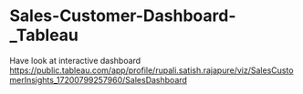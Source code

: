# Sales-Customer-Dashboard-_Tableau

Have look at interactive dashboard
https://public.tableau.com/app/profile/rupali.satish.rajapure/viz/SalesCustomerInsights_17200799257960/SalesDashboard

